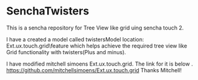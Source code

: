# SenchaTwisters

This is a sencha repository for Tree View like grid uing
sencha touch 2.

I have a created a model called twistersModel location: Ext.ux.touch.grid\feature
which helps achieve the required tree view like Grid functionality with twisters(Plus and minus).

I have modified mitchell simoens Ext.ux.touch.grid. 
The link for it is below .
https://github.com/mitchellsimoens/Ext.ux.touch.grid Thanks Mitchell!
